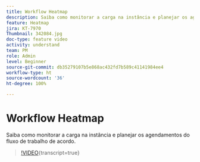 ```yaml
---
title: Workflow Heatmap
description: Saiba como monitorar a carga na instância e planejar os agendamentos do fluxo de trabalho de acordo.
feature: Heatmap
jira: KT-7970
Thumbnail: 342084.jpg
doc-type: feature video
activity: understand
team: PM
role: Admin
level: Beginner
source-git-commit: db35279107b5e868ac432fd7b589c41141984ee4
workflow-type: ht
source-wordcount: '36'
ht-degree: 100%

---
```


# Workflow Heatmap

Saiba como monitorar a carga na instância e planejar os agendamentos do fluxo de trabalho de acordo.

>[!VIDEO](https://video.tv.adobe.com/v/342084?quality=12&learn=on){transcript=true}
